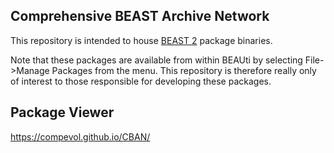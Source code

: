 Comprehensive BEAST Archive Network
-----------------------------------

This repository is intended to house [BEAST 2](http://www.beast2.org) package binaries.

Note that these packages are available from within BEAUti by selecting File->Manage Packages from the menu.  This repository is therefore really only of interest to those responsible for developing these packages.

## Package Viewer

https://compevol.github.io/CBAN/

